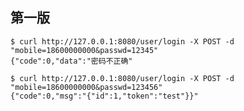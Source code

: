 <!--
 * @Description: 
 * @Author: neozhang
 * @Date: 2022-01-28 20:03:48
 * @LastEditors: neozhang
 * @LastEditTime: 2022-01-28 20:05:34
-->
## 第一版  

```
$ curl http://127.0.0.1:8080/user/login -X POST -d "mobile=18600000000&passwd=12345"
{"code":0,"data":"密码不正确"

$ curl http://127.0.0.1:8080/user/login -X POST -d "mobile=18600000000&passwd=123456"
{"code":0,"msg":"{"id":1,"token":"test"}}"
```